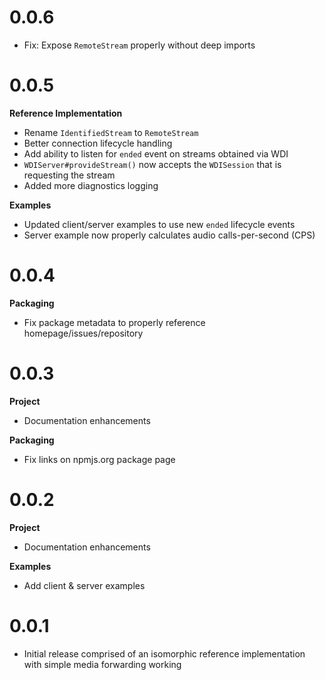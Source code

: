 # 0.0.6

- Fix: Expose `RemoteStream` properly without deep imports

# 0.0.5

**Reference Implementation**

- Rename `IdentifiedStream` to `RemoteStream`
- Better connection lifecycle handling
- Add ability to listen for `ended` event on streams obtained via WDI
- `WDIServer#provideStream()` now accepts the `WDISession` that is requesting 
  the stream
- Added more diagnostics logging

**Examples**

- Updated client/server examples to use new `ended` lifecycle events
- Server example now properly calculates audio calls-per-second (CPS)

# 0.0.4

**Packaging**

- Fix package metadata to properly reference homepage/issues/repository

# 0.0.3

**Project**

- Documentation enhancements

**Packaging**

- Fix links on npmjs.org package page

# 0.0.2

**Project**

- Documentation enhancements

**Examples**

- Add client & server examples

# 0.0.1

- Initial release comprised of an isomorphic reference implementation with 
  simple media forwarding working